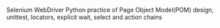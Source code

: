 Selenium WebDriver Python practice of Page Object Model(POM) design, unittest, locators, explicit wait, select and action chains
